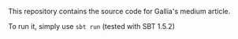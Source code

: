 This repository contains the source code for Gallia's medium article.

To run it, simply use `sbt run` (tested with SBT 1.5.2)
